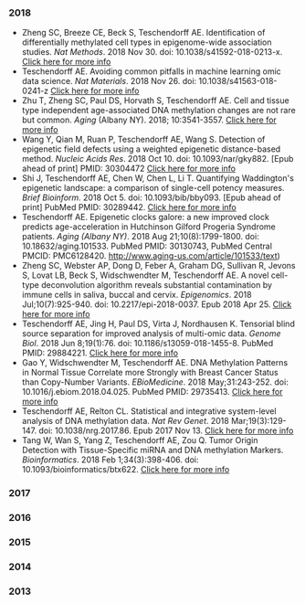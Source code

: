 ### 2018
* Zheng SC, Breeze CE, Beck S, Teschendorff AE. Identification of differentially methylated cell types in epigenome-wide association studies. _Nat Methods_. 2018 Nov 30. doi: 10.1038/s41592-018-0213-x. 
[Click here for more info](https://www.nature.com/articles/s41592-018-0213-x)
* Teschendorff AE. Avoiding common pitfalls in machine learning omic data science. _Nat Materials_. 2018 Nov 26. doi: 10.1038/s41563-018-0241-z
[Click here for more info](https://doi.org/10.1038/s41563-018-0241-z)
* Zhu T, Zheng SC, Paul DS, Horvath S, Teschendorff AE. Cell and tissue type independent age-associated DNA methylation changes are not rare but common. _Aging_ (Albany NY). 2018; 10:3541-3557. 
[Click here for more info](https://doi.org/10.18632/aging.101666)
* Wang Y, Qian M, Ruan P, Teschendorff AE, Wang S. Detection of epigenetic field defects using a weighted epigenetic distance-based method. _Nucleic Acids Res_. 2018 Oct 10. doi: 10.1093/nar/gky882. [Epub ahead of print] PMID: 30304472 
[Click here for more info](https://www.ncbi.nlm.nih.gov/pubmed/30304472)
* Shi J, Teschendorff AE, Chen W, Chen L, Li T. Quantifying Waddington's epigenetic landscape: a comparison of single-cell potency measures. _Brief Bioinform_. 2018 Oct 5. doi: 10.1093/bib/bby093. [Epub ahead of print] PubMed PMID: 30289442. 
[Click here for more info](https://academic.oup.com/bib/advance-article/doi/10.1093/bib/bby093/5115275)
* Teschendorff AE. Epigenetic clocks galore: a new improved clock predicts age-acceleration in Hutchinson Gilford Progeria Syndrome patients. _Aging (Albany  NY)_. 2018 Aug 21;10(8):1799-1800. doi: 10.18632/aging.101533. PubMed PMID: 30130743, PubMed Central PMCID: PMC6128420. 
http://www.aging-us.com/article/101533/text)
* Zheng SC, Webster AP, Dong D, Feber A, Graham DG, Sullivan R, Jevons S, Lovat LB, Beck S, Widschwendter M, Teschendorff AE. A novel cell-type deconvolution algorithm reveals substantial contamination by immune cells in saliva, buccal and cervix. _Epigenomics_. 2018 Jul;10(7):925-940. doi: 10.2217/epi-2018-0037. Epub 2018 Apr 25. 
[Click here for more info](https://www.futuremedicine.com/doi/10.2217/epi-2018-0037)
* Teschendorff AE, Jing H, Paul DS, Virta J, Nordhausen K. Tensorial blind source separation for improved analysis of multi-omic data. _Genome Biol_. 2018 Jun 8;19(1):76. doi: 10.1186/s13059-018-1455-8. PubMed PMID: 29884221.
[Click here for more info](https://www.ncbi.nlm.nih.gov/pmc/articles/PMC5994057)
* Gao Y, Widschwendter M, Teschendorff AE. DNA Methylation Patterns in Normal Tissue Correlate more Strongly with Breast Cancer Status than Copy-Number Variants. _EBioMedicine_. 2018 May;31:243-252. doi: 10.1016/j.ebiom.2018.04.025. PubMed PMID: 29735413. 
[Click here for more info](https://www.sciencedirect.com/science/article/pii/S2352396418301531?via%3Dihub)
* Teschendorff AE, Relton CL. Statistical and integrative system-level analysis of DNA methylation data. _Nat Rev Genet_. 2018 Mar;19(3):129-147. doi: 10.1038/nrg.2017.86. Epub 2017 Nov 13. 
[Click here for more info](https://www.nature.com/articles/nrg.2017.86)
* Tang W, Wan S, Yang Z, Teschendorff AE, Zou Q. Tumor Origin Detection with Tissue-Specific miRNA and DNA methylation Markers. _Bioinformatics_. 2018 Feb 1;34(3):398-406. doi: 10.1093/bioinformatics/btx622. 
[Click here for more info](https://academic.oup.com/bioinformatics/article/34/3/398/4265460)

### 2017
### 2016
### 2015
### 2014
### 2013

